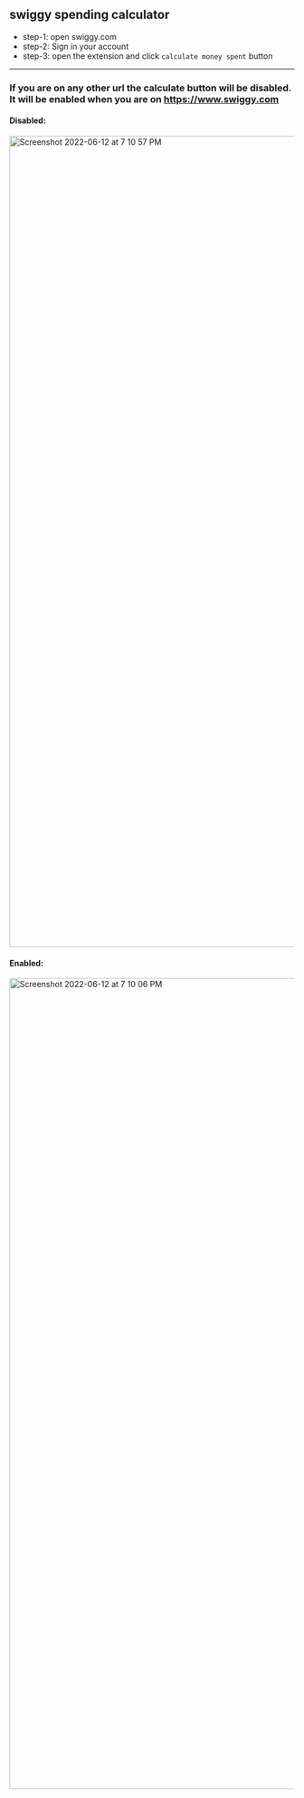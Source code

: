 ## swiggy spending calculator

- step-1: open swiggy.com
- step-2: Sign in your account
- step-3: open the extension and click `calculate money spent` button
---------
### If you are on any other url the calculate button will be disabled. It will be enabled when you are on https://www.swiggy.com
 

#### Disabled:
<img width="1434" alt="Screenshot 2022-06-12 at 7 10 57 PM" src="https://user-images.githubusercontent.com/30005492/173236473-32d91c0e-1d4e-4fb4-9f82-e3836cacc7ea.png">


#### Enabled:
<img width="1434" alt="Screenshot 2022-06-12 at 7 10 06 PM" src="https://user-images.githubusercontent.com/30005492/173236469-d15b27ef-e331-4582-ae3c-a69781cca035.png">
